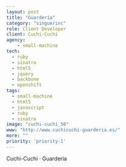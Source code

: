```yaml
---
layout: post
title: "Guardería"
category: "singuerinc"
role: Client Developer
client: Cuchi-Cuchi
agency:
    - small-machine
tech:
  - ruby
  - sinatra
  - html5
  - jquery
  - backbone
  - openshift
tags:
  - small-machine
  - html5
  - javascript
  - ruby
  - sinatra
image: "cuchi-cuchi_50"
www: "http://www.cuchicuchi-guarderia.es/"
more: ""
priority: 'priority-1'
---
```


Cuchi-Cuchi · Guardería
